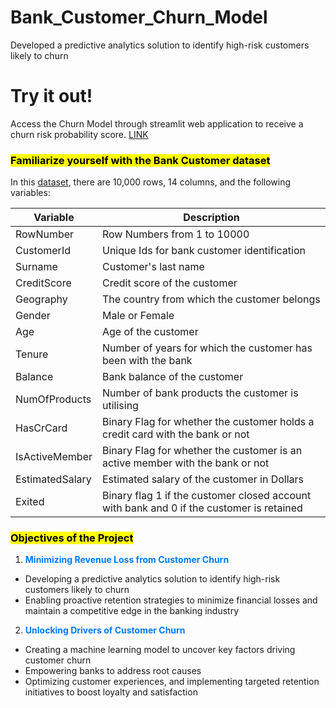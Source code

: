 # Bank_Customer_Churn_Model
Developed a predictive analytics solution to identify high-risk customers likely to churn

# Try it out! 
Access the Churn Model through streamlit web application to receive a churn risk probability score.
[LINK](https://bankcustomerschurn.streamlit.app/)

### <mark>Familiarize yourself with the Bank Customer dataset</mark>


In this [dataset](https://www.kaggle.com/datasets/shrutimechlearn/churn-modelling/data), there are 10,000 rows, 14 columns, and the following variables: 

Variable  |Description |
-----|-----| 
RowNumber|Row Numbers from 1 to 10000|
CustomerId|Unique Ids for bank customer identification|
Surname|Customer's last name|
CreditScore|Credit score of the customer|
Geography|The country from which the customer belongs
Gender|Male or Female
Age|Age of the customer
Tenure|Number of years for which the customer has been with the bank
Balance|Bank balance of the customer
NumOfProducts|Number of bank products the customer is utilising
HasCrCard|Binary Flag for whether the customer holds a credit card with the bank or not
IsActiveMember|Binary Flag for whether the customer is an active member with the bank or not
EstimatedSalary|Estimated salary of the customer in Dollars
Exited|Binary flag 1 if the customer closed account with bank and 0 if the customer is retained


### <mark>Objectives of the Project</mark>

1. <font color='#007bff'><b>Minimizing Revenue Loss from Customer Churn</b></font>
- Developing a predictive analytics solution to identify high-risk customers likely to churn
- Enabling proactive retention strategies to minimize financial losses and maintain a competitive edge in the banking industry

2. <font color='#007bff'><b>Unlocking Drivers of Customer Churn</b></font>
- Creating a machine learning model to uncover key factors driving customer churn
- Empowering banks to address root causes
- Optimizing customer experiences, and implementing targeted retention initiatives to boost loyalty and satisfaction
